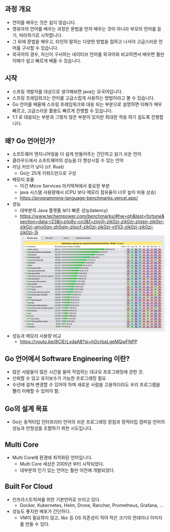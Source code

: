 ## 과정 개요
* 언어를 배우는 것은 쉽지 않습니다. 
* 영유아의 언어를 배우는 과정은 문법을 먼저 배우는 것이 아니라 부모의 언어를 듣기, 따라하기로 시작합니다. 
* 그 뒤에 문법을 배우고, 타인의 말하는 다양한 방법을 접하고 나서야 고급스러운 언어를 구사할 수 있습니다. 
* 외국어의 경우, 자신이 구사하는 네이티브 언어를 외국어와 비교하면서 배우면 훨씬 이해가 쉽고 빠르게 배울 수 있습니다. 


## 시작 
* 스프링 개발자를 대상으로 생각해보면 java는 모국어입니다. 
* 스프링 프레임워크는 언어를 고급스럽게 사용하는 방법이라고 볼 수 있습니다. 
* Go 언어를 배울때 스프링 프레임워크와 대응 되는 부분으로 설명하면 이해가 매우 빠르고, 고급스러운 활용도 빠르게 진행할 수 있습니다.
* 1:1 로 대응되는 부분과 그렇지 않은 부분이 있지만 최대한 적응 하기 쉽도록 진행합니다.


## 왜? Go 언어인가?
* 소프트웨어 엔지니어링을 더 쉽게 만들어주는 간단하고 읽기 쉬운 언어
* 클라우드에서 소프트웨어의 성능을 더 향상시킬 수 있는 언어
* 러닝 커브가 낮다 (cf. Rust)
  * Go는 25개 키워드만으로 구성
* 메모리 효율
    * 이건 Micro Services 아키텍쳐에서 중요한 부분
    * java 시스템 사용량예시 (CPU 보다 메모리 점유율이 너무 높아 비용 상승)
    * https://programming-language-benchmarks.vercel.app/
* 성능
  * 대부분의 Java 플랫폼 보다 빠른 성능(latency)
  * https://www.techempower.com/benchmarks/#hw=ph&test=fortune&section=data-r23&l=zijo8v-cn3&f=ziig3j-zik0zj-zik0zj-zijzen-zik0xr-zik0zj-qmx0qn-zh5gin-zijocf-zik0zj-zik0zj-ytl1j3-zik0zj-zik0zi-zik0zj-3j
  ![img.png](img.png)
* 성능과 메모리 사용량 비교
  * https://youtu.be/8CiErLxdaA8?si=hGcrbaLgeMQwFNPP

## Go 언어에서 Software Engineering 이란?
* 많은 사람들이 많은 시간을 들여 작업하는 대규모 프로그래밍에 관한 것.
* 신뢰할 수 있고 유지보수가 가능한 프로그래밍 필요
* 수년에 걸쳐 변경할 수 있어야 하며 새로운 사람을 고용하더라도 우리 프로그램을 빨리 이해할 수 있어야 함.


## Go의 설계 목표
* Go는 동적타입 인터프리터 언어의 쉬운 프로그래밍 장점과 정적타입 컴파일 언어의 성능과 안정성을 조합하기 위한 시도입니다. 

## Multi Core
* Multi Core에 환경에 최적화된 언어입니다. 
  * Multi Core 세상은 2005년 부터 시작되었다.
  * 대부분의 인기 있는 언어는 훨씬 이전에 개발되었다.
 
## Built For Cloud
* 인프라스트럭쳐를 위한 기본언어로 쓰이고 있다. 
  * Docker, Kubernetes, Helm, Drone, Rancher, Prometheus, Grafana, ...
* 성능도 좋지만 배포가 간단하다. 
  * VM이 필요하지 않고, libc 등 OS 의존성이 적어 작은 크기의 컨테이너 이미지를 만들 수 있다.
  


